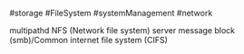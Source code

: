 #storage #FileSystem #systemManagement #network

multipathd
NFS (Network file system)
server message block (smb)/Common internet file system (CIFS)
